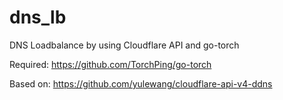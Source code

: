 # dns_lb
DNS Loadbalance by using Cloudflare API and go-torch

Required: 
https://github.com/TorchPing/go-torch

Based on: 
https://github.com/yulewang/cloudflare-api-v4-ddns
